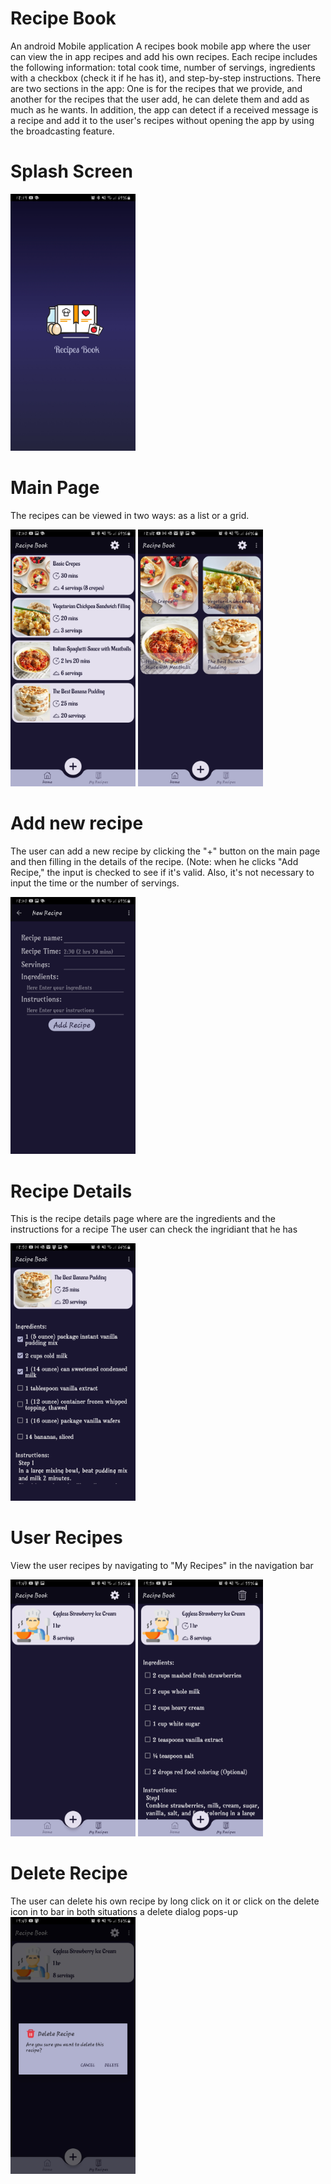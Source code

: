 # Recipe Book
An android Mobile application
A recipes book mobile app where the user can view the in app recipes and add his own recipes.
Each recipe includes the following information: total cook time, number of servings, ingredients with a checkbox (check it if he has it), and step-by-step instructions.
There are two sections in the app: One is for the recipes that we provide, and another for the recipes that the user add, he can delete them and add as much as he wants.
In addition, the app can detect if a received message is a recipe and add it to the user's recipes without opening the app by using the broadcasting feature.
# Splash Screen
<img src="./SplashScreen.jpg" alt="splash" width="200"/>

# Main Page
The recipes can be viewed in two ways: as a list or a grid.

<span><img src="./App-Recipes-List.jpg" alt="List view" width="200"/>
<img src="./App-Recipes-Grid.jpg" alt="Grid view" width="200"/></span>

# Add new recipe
The user can add a new recipe by clicking the "+" button on the main page and then filling in the details of the recipe.
(Note: when he clicks "Add Recipe," the input is checked to see if it's valid. Also, it's not necessary to input the time or the number of servings.

<img src="./Add-New-Recipe.jpg" alt="new" width="200"/>

# Recipe Details
This is the recipe details page where are the ingredients and the instructions for a recipe
The user can check the ingridiant that he has

<img src="./Recipe-Details.jpg" alt="details" width="200"/>

# User Recipes
View the user recipes by navigating to "My Recipes" in the navigation bar

<span><img src="./User-Recipes.jpg" alt="user recipes section" width="200"/>
<img src="./User-Recipe-Details.jpg" alt="user recipe details" width="200"/></span>


# Delete Recipe
The user can delete his own recipe by long click on it or click on the delete icon in to bar 
in both situations a delete dialog pops-up
<img src="./Delete-Dialog.jpg" alt="delete dialog" width="200"/>
